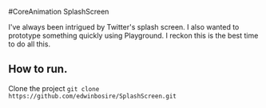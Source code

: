 #CoreAnimation SplashScreen

I've always been intrigued by Twitter's splash screen. I also wanted to prototype something quickly using Playground. I reckon this is the best time to do all this.

## How to run.

Clone the project
`git clone https://github.com/edwinbosire/SplashScreen.git`


